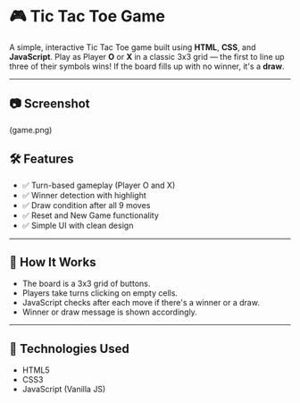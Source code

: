 # 🎮 Tic Tac Toe Game

A simple, interactive Tic Tac Toe game built using **HTML**, **CSS**, and **JavaScript**. Play as Player **O** or **X** in a classic 3x3 grid — the first to line up three of their symbols wins! If the board fills up with no winner, it's a **draw**.

---

## 📷 Screenshot
(game.png)


## 🛠 Features

- ✅ Turn-based gameplay (Player O and X)
- ✅ Winner detection with highlight
- ✅ Draw condition after all 9 moves
- ✅ Reset and New Game functionality
- ✅ Simple UI with clean design

---

## 🧠 How It Works

- The board is a 3x3 grid of buttons.
- Players take turns clicking on empty cells.
- JavaScript checks after each move if there's a winner or a draw.
- Winner or draw message is shown accordingly.

---

## 🧩 Technologies Used

- HTML5
- CSS3
- JavaScript (Vanilla JS)
